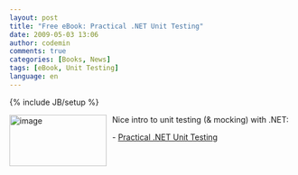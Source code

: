 ```yaml
---
layout: post
title: "Free eBook: Practical .NET Unit Testing"
date: 2009-05-03 13:06
author: codemin
comments: true
categories: [Books, News]
tags: [eBook, Unit Testing]
language: en
---
```

{% include JB/setup %}
<p><a href="http://code-inside.de/blog-in/wp-content/uploads/image87.png"><img style="border-top-width: 0px; border-left-width: 0px; border-bottom-width: 0px; margin: 0px 10px 0px 0px; border-right-width: 0px" height="91" alt="image" src="http://code-inside.de/blog-in/wp-content/uploads/image-thumb103.png" width="172" align="left" border="0" /></a> Nice intro to unit testing (&amp; mocking) with .NET: </p>  <p>- <a href="http://www.ytechie.com/2009/04/practical-net-unit-testing-free-paper-released.html">Practical .NET Unit Testing</a></p>
